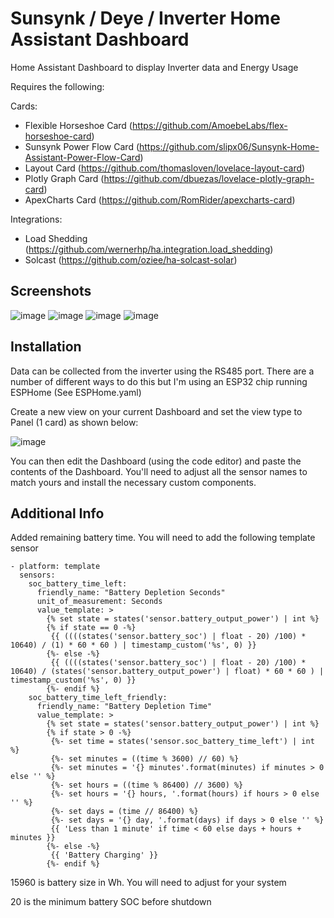 # Sunsynk / Deye / Inverter Home Assistant Dashboard
Home Assistant Dashboard to display Inverter data and Energy Usage

Requires the following: 

Cards:

 - Flexible Horseshoe Card (https://github.com/AmoebeLabs/flex-horseshoe-card)
 - Sunsynk Power Flow Card (https://github.com/slipx06/Sunsynk-Home-Assistant-Power-Flow-Card)
 - Layout Card (https://github.com/thomasloven/lovelace-layout-card)
 - Plotly Graph Card (https://github.com/dbuezas/lovelace-plotly-graph-card)
 - ApexCharts Card (https://github.com/RomRider/apexcharts-card)

Integrations:

 - Load Shedding (https://github.com/wernerhp/ha.integration.load_shedding)
 - Solcast (https://github.com/oziee/ha-solcast-solar)

## Screenshots

![image](https://github.com/slipx06/Sunsynk-Home-Assistant-Dash/assets/7227275/269cde5f-30db-4de8-8ad1-6a2b0d31799b)
![image](https://github.com/slipx06/Sunsynk-Home-Assistant-Dash/assets/7227275/7ca741c1-faff-45cd-9f20-34010c4c5a5f)
![image](https://github.com/slipx06/Sunsynk-Home-Assistant-Dash/assets/7227275/af72d28b-540a-452f-998c-7f9f7c2ca2a8)
![image](https://github.com/slipx06/Sunsynk-Home-Assistant-Dash/assets/7227275/2e150171-1ee2-45f6-bace-b844edb1fa32)

## Installation
Data can be collected from the inverter using the RS485 port. There are a number of different ways to do this but I'm using an ESP32 chip running ESPHome (See ESPHome.yaml)

Create a new view on your current Dashboard and set the view type to Panel (1 card) as shown below:

![image](https://user-images.githubusercontent.com/7227275/223527428-b4508e6c-cf2d-473a-b63c-ffad11d2630d.png)

You can then edit the Dashboard (using the code editor) and paste the contents of the Dashboard.
You'll need to adjust all the sensor names to match yours and install the necessary custom components. 

## Additional Info
Added remaining battery time. You will need to add the following template sensor

```
- platform: template
  sensors:      
    soc_battery_time_left:
      friendly_name: "Battery Depletion Seconds"
      unit_of_measurement: Seconds
      value_template: >
        {% set state = states('sensor.battery_output_power') | int %}
        {% if state == 0 -%}
         {{ ((((states('sensor.battery_soc') | float - 20) /100) * 10640) / (1) * 60 * 60 ) | timestamp_custom('%s', 0) }}
        {%- else -%}
         {{ ((((states('sensor.battery_soc') | float - 20) /100) * 10640) / (states('sensor.battery_output_power') | float) * 60 * 60 ) | timestamp_custom('%s', 0) }}
        {%- endif %}
    soc_battery_time_left_friendly:
      friendly_name: "Battery Depletion Time"
      value_template: >
        {% set state = states('sensor.battery_output_power') | int %}
        {% if state > 0 -%}
         {%- set time = states('sensor.soc_battery_time_left') | int %}
         {%- set minutes = ((time % 3600) // 60) %}
         {%- set minutes = '{} minutes'.format(minutes) if minutes > 0 else '' %}
         {%- set hours = ((time % 86400) // 3600) %}
         {%- set hours = '{} hours, '.format(hours) if hours > 0 else '' %}
         {%- set days = (time // 86400) %}
         {%- set days = '{} day, '.format(days) if days > 0 else '' %}
         {{ 'Less than 1 minute' if time < 60 else days + hours + minutes }}
        {%- else -%}
         {{ 'Battery Charging' }}
        {%- endif %}
```  

15960 is battery size in Wh. You will need to adjust for your system

20 is the minimum battery SOC before shutdown

